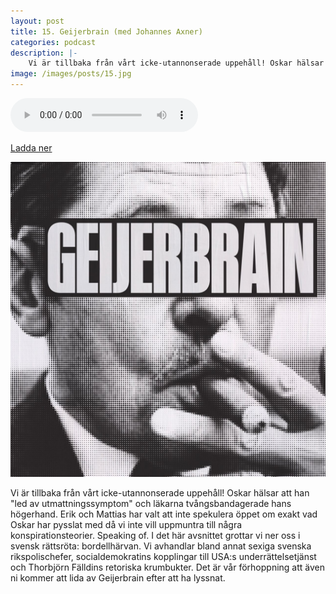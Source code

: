 ```yaml
---
layout: post
title: 15. Geijerbrain (med Johannes Axner)
categories: podcast
description: |-
    Vi är tillbaka från vårt icke-utannonserade uppehåll! Oskar hälsar att han "led av utmattningssymptom" och läkarna tvångsbandagerade hans högerhand. Erik och Mattias har valt att inte spekulera öppet om exakt vad Oskar har pysslat med då vi inte vill uppmuntra till några konspirationsteorier. Speaking of. I det här avsnittet grottar vi ner oss i svensk rättsröta: bordellhärvan. Vi avhandlar bland annat sexiga svenska rikspolischefer, socialdemokratins kopplingar till USA:s underrättelsetjänst och Thorbjörn Fälldins retoriska krumbukter. Det är vår förhoppning att även ni kommer att lida av Geijerbrain efter att ha lyssnat.
image: /images/posts/15.jpg
---
```


<audio controls="controls">
  <source type="audio/mp3" src="/b/15%20-%20Bron%20%C3%B6ver%20R%C3%A4ttvik%20-%20Geijerbrain%20%28med%20Johannes%20Axner%29.mp3"></source>
</audio>

[Ladda ner](/b/15%20-%20Bron%20%C3%B6ver%20R%C3%A4ttvik%20-%20Geijerbrain%20%28med%20Johannes%20Axner%29.mp3)

![](/images/posts/15.jpg)

Vi är tillbaka från vårt icke-utannonserade uppehåll! Oskar hälsar att han "led av utmattningssymptom" och läkarna tvångsbandagerade hans högerhand. Erik och Mattias har valt att inte spekulera öppet om exakt vad Oskar har pysslat med då vi inte vill uppmuntra till några konspirationsteorier. Speaking of. I det här avsnittet grottar vi ner oss i svensk rättsröta: bordellhärvan. Vi avhandlar bland annat sexiga svenska rikspolischefer, socialdemokratins kopplingar till USA:s underrättelsetjänst och Thorbjörn Fälldins retoriska krumbukter. Det är vår förhoppning att även ni kommer att lida av Geijerbrain efter att ha lyssnat.

